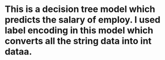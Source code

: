 # This is a decision tree model which predicts the salary of employ. I used label encoding in this model which converts all the string data into int dataa.
